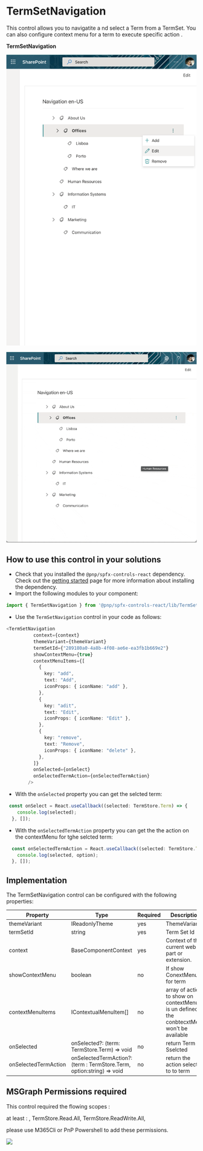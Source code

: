 # TermSetNavigation

This control allows you to navigatite a nd select  a Term from a TermSet.  You can also configure context menu for a term to execute specific action .

 

**TermSetNavigation**

![termsetNavigation](../assets/TermSetNavigation.png)

![termsetNavigation](../assets/TermSetNavigation.gif)
 


## How to use this control in your solutions

- Check that you installed the `@pnp/spfx-controls-react` dependency. Check out the [getting started](../../#getting-started) page for more information about installing the dependency.
- Import the following modules to your component:

```TypeScript
import { TermSetNavigation } from '@pnp/spfx-controls-react/lib/TermSetNavigation';
```

- Use the `TermSetNavigation` control in your code as follows:

```TypeScript
<TermSetNavigation
          context={context}
          themeVariant={themeVariant}
          termSetId={"289180a0-4a8b-4f08-ae6e-ea3fb1b669e2"}
          showContextMenu={true}
          contextMenuItems={[
            {
              key: "add",
              text: "Add",
              iconProps: { iconName: "add" },
            },
            {
              key: "adit",
              text: "Edit",
              iconProps: { iconName: "Edit" },
            },
            {
              key: "remove",
              text: "Remove",
              iconProps: { iconName: "delete" },
            },
          ]}
          onSelected={onSelect}
          onSelectedTermAction={onSelectedTermAction}
        />
```

- With the `onSelected` property you can get the selcted term:

```typescript
 const onSelect = React.useCallback((selected: TermStore.Term) => {
    console.log(selected);
  }, []);

```

- With the `onSelectedTermAction` property you can get the the action on the contextMenu for tghe selcted term:

```typescript
  const onSelectedTermAction = React.useCallback((selected: TermStore.Term, option:string) => {
    console.log(selected, option);
  }, []);

```


## Implementation

The TermSetNavigation control can be configured with the following properties:

| Property | Type | Required | Description |
| ---- | ---- | ---- | ---- |
| themeVariant | IReadonlyTheme | yes | ThemeVariant |
| termSetId | string | yes | Term Set Id |
| context | BaseComponentContext | yes | Context of the current web part or extension. |
| showContextMenu | boolean | no | If show ConextMenu for term |
| contextMenuItems |IContextualMenuItem[] | no | array of action to show on contextMenu, if is un defined the conbtecxtMenu won't be available |
| onSelected |onSelected?: (term: TermStore.Term) => void| no | return Term Sselcted |
| onSelectedTermAction | onSelectedTermAction?: (term : TermStore.Term, option:string) => void |no | return  the action selected to to term   |

 ## MSGraph Permissions required

This control required the flowing scopes :

at least : , TermStore.Read.All, TermStore.ReadWrite.All,

please use M365Cli or PnP Powershell to add these permissions.

![](https://telemetry.sharepointpnp.com/sp-dev-fx-controls-react/wiki/controls/TermSertNavigation)
